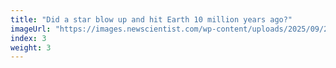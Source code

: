 ```yaml
---
title: "Did a star blow up and hit Earth 10 million years ago?"
imageUrl: "https://images.newscientist.com/wp-content/uploads/2025/09/26134319/SEI_267738740.jpg?width=788"
index: 3
weight: 3
---
```

